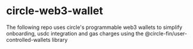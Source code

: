 # circle-web3-wallet
The following repo uses circle's programmable web3 wallets to simplify onboarding, usdc integration and gas charges using the @circle-fin/user-controlled-wallets library
